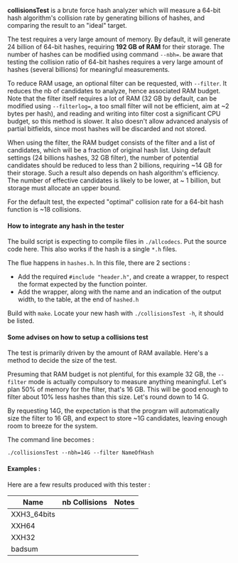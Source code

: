 
__collisionsTest__ is a brute force hash analyzer
which will measure a 64-bit hash algorithm's collision rate
by generating billions of hashes,
and comparing the result to an "ideal" target.

The test requires a very large amount of memory.
By default, it will generate 24 billion of 64-bit hashes,
requiring __192 GB of RAM__ for their storage.
The number of hashes can be modified using command `--nbh=`.
be aware that testing the collision ratio of 64-bit hashes
requires a very large amount of hashes (several billions) for meaningful measurements.

To reduce RAM usage, an optional filter can be requested, with `--filter`.
It reduces the nb of candidates to analyze, hence associated RAM budget.
Note that the filter itself requires a lot of RAM
(32 GB by default, can be modified using `--filterlog=`,
a too small filter will not be efficient, aim at ~2 bytes per hash),
and reading and writing into filter cost a significant CPU budget,
so this method is slower.
It also doesn't allow advanced analysis of partial bitfields,
since most hashes will be discarded and not stored.

When using the filter, the RAM budget consists of the filter and a list of candidates,
which will be a fraction of original hash list.
Using default settings (24 billions hashes, 32 GB filter),
the number of potential candidates should be reduced to less than 2 billions,
requiring ~14 GB for their storage.
Such a result also depends on hash algorithm's efficiency.
The number of effective candidates is likely to be lower, at ~ 1 billion,
but storage must allocate an upper bound.

For the default test, the expected "optimal" collision rate for a 64-bit hash function is ~18 collisions.

#### How to integrate any hash in the tester

The build script is expecting to compile files in `./allcodecs`.
Put the source code here.
This also works if the hash is a single `*.h` files.

The flue happens in `hashes.h`.
In this file, there are 2 sections :
- Add the required `#include "header.h"`, and create a wrapper,
to respect the format expected by the function pointer.
- Add the wrapper, along with the name and an indication of the output width,
to the table, at the end of `hashed.h`

Build with `make`. Locate your new hash with `./collisionsTest -h`,
it should be listed.


#### Some advises on how to setup a collisions test

The test is primarily driven by the amount of RAM available.
Here's a method to decide the size of the test.

Presuming that RAM budget is not plentiful, for this example 32 GB,
the `--filter` mode is actually compulsory to measure anything meaningful.
Let's plan 50% of memory for the filter, that's 16 GB.
This will be good enough to filter about 10% less hashes than this size.
Let's round down to 14 G.

By requesting 14G, the expectation is that the program will automatically
size the filter to 16 GB, and expect to store ~1G candidates,
leaving enough room to breeze for the system.

The command line becomes :
```
./collisionsTest --nbh=14G --filter NameOfHash
```

#### Examples :

Here are a few results produced with this tester :

| Name        | nb Collisions | Notes |
| ---         | ---           | ---   |
| XXH3_64bits |   |   |
| XXH64       |   |   |
| XXH32       |   |   |
| badsum      |   |   |
